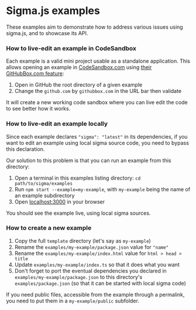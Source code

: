 # Sigma.js examples

These examples aim to demonstrate how to address various issues using sigma.js, and to showcase its API.

### How to live-edit an example in CodeSandbox

Each example is a valid mini project usable as a standalone application. This allows opening an example in [CodeSandbox.com](https://codesandbox.io/) using [their GitHubBox.com feature](https://codesandbox.io/docs/importing#using-githubboxcom):

1. Open in GitHub the root directory of a given example
2. Change the `github.com` by `githubbox.com` in the URL bar then validate

It will create a new working code sandbox where you can live edit the code to see better how it works.

### How to live-edit an example locally

Since each example declares `"sigma": "latest"` in its dependencies, if you want to edit an example using local sigma source code, you need to bypass this declaration.

Our solution to this problem is that you can run an example from this directory:

1. Open a terminal in this examples listing directory: `cd path/to/sigma/examples`
2. Run `npm start --example=my-example`, with `my-example` being the name of an example subdirectory
3. Open [localhost:3000](http://localhost:3000/) in your browser

You should see the example live, using local sigma sources.

### How to create a new example

1. Copy the full `template` directory (let's say as `my-example`)
2. Rename the `examples/my-example/package.json` value for `"name"`
3. Rename the `examples/my-example/index.html` value for `html > head > title`
4. Update `examples/my-example/index.ts` so that it does what you want
5. Don't forget to port the eventual dependencies you declared in `examples/my-example/package.json` to this directory's `examples/package.json` (so that it can be started with local sigma code)

If you need public files, accessible from the example through a permalink, you need to put them in a `my-example/public` subfolder.
